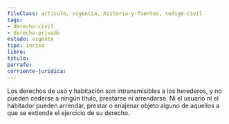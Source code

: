 ```yaml
---
fileClass: articulo, vigencia, historia-y-fuentes, codigo-civil
tags:
- derecho-civil
- derecho-privado
estado: vigente
tipo: inciso
libro:
titulo:
parrafo:
corriente-juridica:
---
```

Los derechos de uso y habitación son intransmisibles a los herederos, y no pueden cederse a ningún título, prestarse ni arrendarse. Ni el usuario ni el habitador pueden arrendar, prestar o enajenar objeto alguno de aquellos a que se extiende el ejercicio de su derecho.